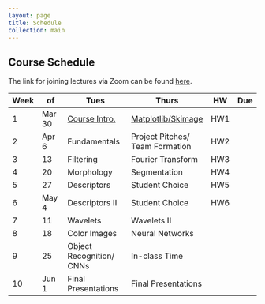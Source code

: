 ```yaml
---
layout: page
title: Schedule
collection: main
---
```


## Course Schedule

The link for joining lectures via Zoom can be found [here](https://washington.zoom.us/j/369408536).

| Week | of     | Tues               | Thurs              | HW       | Due   |
| ---- | -----  | ------------------ | ------------------ | -------- | ----- |
| 1    | Mar 30 | [Course Intro.](https://uw.hosted.panopto.com/Panopto/Pages/Viewer.aspx?id=ec607971-3890-4cfe-b76d-ab8f01191307)      | [Matplotlib/Skimage](https://uw.hosted.panopto.com/Panopto/Pages/Viewer.aspx?id=da50000f-a3dd-4612-b602-ab9101181641) | HW1      |       |
| 2    | Apr 6  | Fundamentals       | Project Pitches/<br> Team Formation | HW2      |       |
| 3    | 13     | Filtering          | Fourier Transform  | HW3      |       |
| 4    | 20     | Morphology         | Segmentation       | HW4      |       |
| 5    | 27     | Descriptors        | Student Choice     | HW5      |       |
| 6    | May 4  | Descriptors II     | Student Choice     | HW6      |       |
| 7    | 11     | Wavelets           | Wavelets II        |          |       |
| 8    | 18     | Color Images       | Neural Networks    |          |       |
| 9    | 25     | Object Recognition/<br> CNNs | In-class Time      |          |       |
| 10   | Jun 1  | Final Presentations | Final Presentations |         |       |
